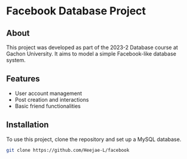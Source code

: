 # Facebook Database Project

## About
This project was developed as part of the 2023-2 Database course at Gachon University. It aims to model a simple Facebook-like database system.

## Features
- User account management
- Post creation and interactions
- Basic friend functionalities

## Installation
To use this project, clone the repository and set up a MySQL database.

```bash
git clone https://github.com/Heejae-L/facebook
